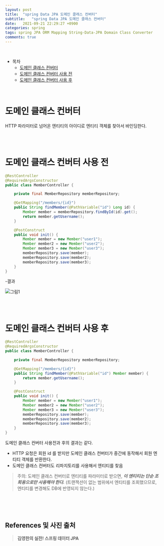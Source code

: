 ```yaml
---
layout: post
title:  "spring Data JPA 도메인 클래스 컨버터"
subtitle:   "spring Data JPA 도메인 클래스 컨버터"
date:   2021-09-21 22:29:27 +0900
categories: spring
tags: spring JPA ORM Mapping String-Data-JPA Domain Class Converter
comments: true
---
```



<br>

- 목차
	- [도메인 클래스 컨버터](#도메인-클래스-컨버터)
	- [도메인 클래스 컨버터 사용 전](#도메인-클래스-컨버터-사용-전)
	- [도메인 클래스 컨버터 사용 후](#도메인-클래스-컨버터-사용-후)
    
<br>

# 도메인 클래스 컨버터

HTTP 파라미터로 넘어온 엔티티의 아이디로 엔티티 객체를 찾아서 바인딩한다.

<br><br>

# 도메인 클래스 컨버터 사용 전

```java
@RestController
@RequiredArgsConstructor
public class MemberController {

    private final MemberRepository memberRepository;

    @GetMapping("/members/{id}")
    public String findMember(@PathVariable("id") Long id) {
        Member member = memberRepository.findById(id).get();
        return member.getUsername();
    }

    @PostConstruct
    public void init() {
        Member member = new Member("user1");
        Member member2 = new Member("user2");
        Member member3 = new Member("user3");
        memberRepository.save(member);
        memberRepository.save(member2);
        memberRepository.save(member3);
    }
}
```

-결과

![그림1](https://sehwan-choi.github.io/assets/img/spring/SPRING-DATA-JPA/jpa2.jpg)

<br><br>

# 도메인 클래스 컨버터 사용 후

```java
@RestController
@RequiredArgsConstructor
public class MemberController {

    private final MemberRepository memberRepository;

    @GetMapping("/members/{id}")
    public String findMember(@PathVariable("id") Member member) {
        return member.getUsername();
    }

    @PostConstruct
    public void init() {
        Member member = new Member("user1");
        Member member2 = new Member("user2");
        Member member3 = new Member("user3");
        memberRepository.save(member);
        memberRepository.save(member2);
        memberRepository.save(member3);
    }
}
```

도메인 클래스 컨버터 사용전과 후의 결과는 같다.

- HTTP 요청은 회원 id 를 받지만 도메인 클래스 컨버터가 중간에 동작해서 회원 엔티티 객체를 반환한다.
- 도메인 클래스 컨버터도 리파지토리를 사용해서 엔티티를 찾음

> 주의: 도메인 클래스 컨버터로 엔티티를 파라미터로 받으면, ___이 엔티티는 단순 조회용으로만 사용해야 한다.___ (트랜잭션이 없는 범위에서 엔티티를 조회했으므로, 엔티티를 변경해도 DB에 반영되지 않는다.)

<br><br><br>
## References 및 사진 출처

> __김영한의 실전! 스프링 데이터 JPA__